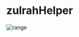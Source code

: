 # zulrahHelper

![range](https://raw.githubusercontent.com/akalymon/zulrahHelper/master/mageRotation.png)
